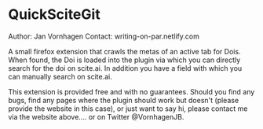# QuickSciteGit

Author: Jan Vornhagen
Contact: writing-on-par.netlify.com

A small firefox extension that crawls the metas of an active tab for Dois. When found, the Doi is loaded into the plugin via which you can directly search for the doi on scite.ai.
In addition you have a field with which you can manually search on scite.ai.

This extension is provided free and with no guarantees.
Should you find any bugs, find any pages where the plugin should work but doesn't (please provide the website in this case), or just want to say hi, please contact me via the website above.... or on Twitter @VornhagenJB.
